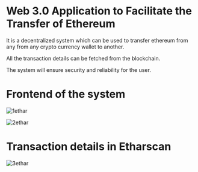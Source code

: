 # Web 3.0 Application to Facilitate the Transfer of Ethereum
It is a decentralized system which can be used to transfer ethereum from any from any crypto currency wallet to another.

All the transaction details can be fetched from the blockchain.

The system will ensure security and reliability for the user.

# Frontend of the system
![1ethar](https://user-images.githubusercontent.com/86364520/188325509-3e86e944-3887-430b-b7b3-8f1ab7bc232e.jpg)

![2ethar](https://user-images.githubusercontent.com/86364520/188325528-3080442f-9eef-4141-8660-9cbeab033356.jpg)

# Transaction details in Etharscan
![3ethar](https://user-images.githubusercontent.com/86364520/188325542-616db084-042b-48a3-b491-f475042bf6c2.jpg)
